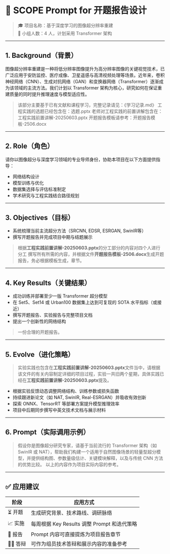 # 🧠 SCOPE Prompt for 开题报告设计  
> 🎓 项目名称：基于深度学习的图像超分辨率重建  
> 👥 小组人数：4 人，计划采用 Transformer 架构

---

## 1. **Background（背景）**

图像超分辨率重建是一种将低分辨率图像提升为高分辨率图像的关键视觉技术，已广泛应用于安防监控、医疗成像、卫星遥感与高清视频处理等场景。近年来，卷积神经网络（CNN）、生成对抗网络（GAN）和变换器网络（Transformer）逐渐成为该领域的主流方法。我们计划以 Transformer 架构为核心，研究如何在保证重建质量的同时提升推理速度与模型适应性。

> 该部分主要基于已有文献和课程学习，完整记录请见：《学习记录.md》
> 工程实践的选题已经包含在：选题.pptx
> 老师对工程实践的前置讲解包含在：工程实践前置讲解-20250603.pptx
> 开题报告模板请参考：开题报告模板-2506.docx

---

## 2. **Role（角色）**

请你以图像超分与深度学习领域的专业导师身份，协助本项目在以下方面提供指导：
- 网络结构设计
- 模型训练与优化
- 数据集选择与评估标准制定
- 学术研究与工程实践结合路径规划

---

## 3. **Objectives（目标）**

- 系统梳理当前主流超分方法（SRCNN, EDSR, ESRGAN, SwinIR等）  
- 撰写开题报告并完成项目中期与结题展示
> 根据**工程实践前置讲解-20250603.pptx**的分工部分的内容对四个人进行分工
> 撰写所有所需的内容，并根据文件**开题报告模板-2506.docx**生成开题报告，务必根据模板生成，章节。

---

## 4. **Key Results（关键结果）**

- 成功训练并部署至少一版 Transformer 超分模型  
- 在 Set5、Set14 或 Urban100 数据集上达到可复现的 SOTA 水平指标（或接近）  
- 撰写开题报告、实验报告与完整项目文档  
- 提出一个创新性的网络结构
> 一份合理的开题报告。

---

## 5. **Evolve（进化策略）**

> 实验实践也包含在**工程实践前置讲解-20250603.pptx**文件当中，请根据该文件的有关内容制定详细的项目过程，实验一共旧两个星期，具体实践已经在**工程实践前置讲解-20250603.pptx**提及。
- 根据实验反馈动态调整网络结构、训练参数或损失函数  
- 持续跟进新论文（如 NAT, SwinIR, Real-ESRGAN）并吸收有效创新  
- 探索 ONNX、TensorRT 等部署方案提升模型推理效率  
- 项目中后期同步撰写中英文技术文档与展示材料

---

## 6. **Prompt（实际调用示例）**

> 假设你是图像超分研究专家，请基于当前流行的 Transformer 架构（如 SwinIR 或 NAT），帮助我们构建一个适用于自然图像场景的轻量型超分模型，并提供结构图、参数量级估计、关键模块解释，以及与传统 CNN 方法的优势比较。
> 以上的内容作为项目实际内容的参考。
---

## ✅ 应用建议

| 阶段       | 应用方式                             |
| -------- | -------------------------------- |
| ⏳ 开题     | 生成研究背景、技术路线、调研脉络                 |
| 📈 实施    | 每周根据 Key Results 调整 Prompt 和迭代策略 |
| 📄 报告    | Prompt 内容可直接提炼为项目报告章节            |
| 🧑‍🏫 答辩 | 可作为组员技术答辩和展示内容的准备参考              |

